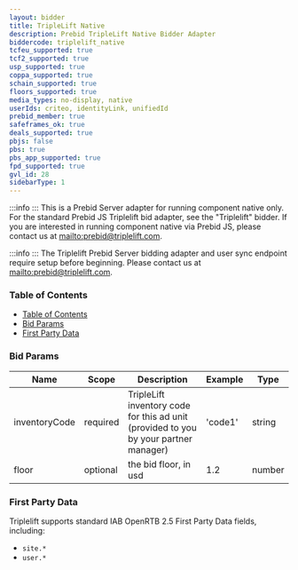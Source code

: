 ```yaml
---
layout: bidder
title: TripleLift Native
description: Prebid TripleLift Native Bidder Adapter
biddercode: triplelift_native
tcfeu_supported: true
tcf2_supported: true
usp_supported: true
coppa_supported: true
schain_supported: true
floors_supported: true
media_types: no-display, native
userIds: criteo, identityLink, unifiedId
prebid_member: true
safeframes_ok: true
deals_supported: true
pbjs: false
pbs: true
pbs_app_supported: true
fpd_supported: true
gvl_id: 28
sidebarType: 1
---
```


:::info
:::
This is a Prebid Server adapter for running component native only. For the standard Prebid JS Triplelift bid adapter, see the "Triplelift" bidder. If you are interested in running component native via Prebid JS, please contact us at [mailto:prebid@triplelift.com](prebid@triplelift.com).

:::info
:::
The Triplelift Prebid Server bidding adapter and user sync endpoint require setup before beginning. Please contact us at [mailto:prebid@triplelift.com](prebid@triplelift.com).

### Table of Contents

- [Table of Contents](#table-of-contents)
- [Bid Params](#bid-params)
- [First Party Data](#first-party-data)



### Bid Params


| Name       | Scope    | Description            | Example | Type     |
|------------|----------|------------------------|---------|----------|
| inventoryCode | required | TripleLift inventory code for this ad unit (provided to you by your partner manager) | 'code1' | string |
| floor | optional | the bid floor, in usd | 1.2 | number |



### First Party Data

Triplelift supports standard IAB OpenRTB 2.5 First Party Data fields, including:

- `site.*`
- `user.*`
